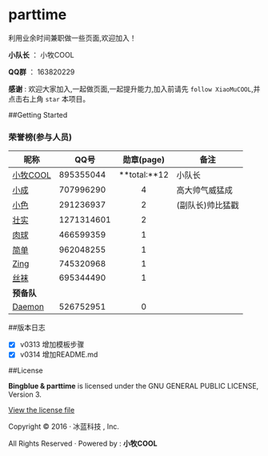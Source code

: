 ﻿# parttime

利用业余时间兼职做一些页面,欢迎加入！

**小队长** ： 小牧COOL

**QQ群** ： 163820229

**感谢** : 欢迎大家加入,一起做页面,一起提升能力,加入前请先 `follow XiaoMuCOOL`,并点击右上角 `star` 本项目。

##Getting Started
### 荣誉榜(参与人员)
昵称 | **QQ号** | 勋章(page) | 备注
---- |--------- |:------------:| ----
[小牧COOL][1] | 895355044  | **total:**12 | 小队长
[小成][2]     | 707996290  | 4            | 高大帅气威猛成
[小色][3]     | 291236937  | 2            | (副队长)帅比猛戳
[壮实][6]     | 1271314601 | 2            | 
[肉球][4]     | 466599359  | 1            | 
[简单][5]     | 962048255  | 1            | 
[Zing][9]     | 745320968  | 1            | 
[丝袜][7]     | 695344490  | 1            | 
**预备队**    |            |              | 
[Daemon][8]   | 526752951  | 0            | 

##版本日志
- [X] v0313 增加模板步骤
- [X] v0314 增加README.md

##License

**Bingblue & parttime** is licensed under the GNU GENERAL PUBLIC LICENSE, Version 3. 

[View the license file](https://github.com/bingblue/parttime/blob/master/LICENSE)

Copyright © 2016 · 冰蓝科技 , Inc. 

All Rights Reserved · Powered by : **小牧COOL**

[1]:https://github.com/XiaoMuCOOL/
[2]:https://github.com/xiaochenggit/
[3]:https://github.com/kehuayuan/
[4]:https://github.com/rouqiu110/
[5]:https://github.com/xmdatuer/
[6]:https://github.com/linyezz/
[7]:https://github.com/pengle609/
[8]:https://github.com/zhiyandaemon/
[9]:https://github.com/micorochio/